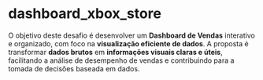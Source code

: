 # dashboard_xbox_store
O objetivo deste desafio é desenvolver um **Dashboard de Vendas** interativo e organizado, com foco na **visualização eficiente de dados**. A proposta é transformar **dados brutos** em **informações visuais claras e úteis**, facilitando a análise de desempenho de vendas e contribuindo para a tomada de decisões baseada em dados.
